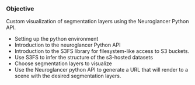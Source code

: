 ### Objective
Custom visualization of segmentation layers using the Neuroglancer Python API.
*  Setting up the python environment
*  Introduction to the neuroglancer Python API
*  Introduction to the S3FS library for filesystem-like access to S3 buckets.
* Use S3FS to infer the structure of the s3-hosted datasets
* Choose segmentation layers to visualize
* Use the Neuroglancer python API to generate a URL that will render to a scene with the desired segmentation layers.
